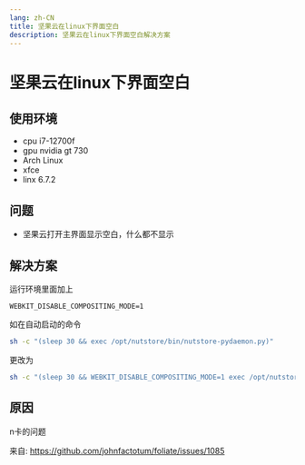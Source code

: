 ```yaml
---
lang: zh-CN
title: 坚果云在linux下界面空白
description: 坚果云在linux下界面空白解决方案
---
```


# 坚果云在linux下界面空白

## 使用环境

- cpu i7-12700f
- gpu nvidia gt 730
- Arch Linux
- xfce
- linx 6.7.2

## 问题

- 坚果云打开主界面显示空白，什么都不显示

## 解决方案

运行环境里面加上
```
WEBKIT_DISABLE_COMPOSITING_MODE=1
```

如在自动启动的命令
```bash
sh -c "(sleep 30 && exec /opt/nutstore/bin/nutstore-pydaemon.py)"
```

更改为

```bash
sh -c "(sleep 30 && WEBKIT_DISABLE_COMPOSITING_MODE=1 exec /opt/nutstore/bin/nutstore-pydaemon.py)"
```

## 原因

n卡的问题

来自: https://github.com/johnfactotum/foliate/issues/1085
